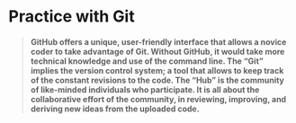 # Practice with Git

>#### **GitHub** offers a unique, user-friendly interface that allows a novice coder to take advantage of Git. Without GitHub, it would take more technical knowledge and use of the command line. The “**Git**” implies the version control system; a tool that allows  to keep track of the constant revisions to the code. The “**Hub**” is the community of like-minded individuals who participate. It is all about the collaborative effort of the community, in reviewing, improving, and deriving new ideas from the uploaded code.
